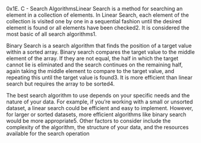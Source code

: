 0x1E. C - Search AlgorithmsLinear Search is a method for searching an element in a collection of elements. In Linear Search, each element of the collection is visited one by one in a sequential fashion until the desired element is found or all elements have been checked2. It is considered the most basic of all search algorithms1.

Binary Search is a search algorithm that finds the position of a target value within a sorted array. Binary search compares the target value to the middle element of the array. If they are not equal, the half in which the target cannot lie is eliminated and the search continues on the remaining half, again taking the middle element to compare to the target value, and repeating this until the target value is found3. It is more efficient than linear search but requires the array to be sorted4.

The best search algorithm to use depends on your specific needs and the nature of your data. For example, if you’re working with a small or unsorted dataset, a linear search could be efficient and easy to implement. However, for larger or sorted datasets, more efficient algorithms like binary search would be more appropriate5. Other factors to consider include the complexity of the algorithm, the structure of your data, and the resources available for the search operation
